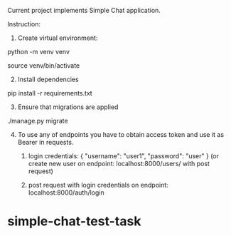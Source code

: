 Current project implements Simple Chat application.


Instruction:

1. Create virtual environment:

python -m venv venv

source venv/bin/activate


2. Install dependencies

pip install -r requirements.txt



3. Ensure that migrations are applied

./manage.py migrate 



4. To use any of endpoints you have to obtain access token and use it as Bearer in requests.

    1) login credentials: { "username": "user1", "password": "user" } 
    (or create new user on endpoint: localhost:8000/users/ with post request)

    2) post request with login credentials on endpoint: localhost:8000/auth/login
    
# simple-chat-test-task
